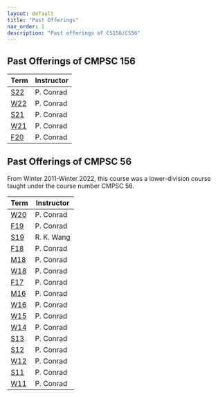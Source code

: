 ```yaml
---
layout: default
title: "Past Offerings"
nav_order: 1
description: "Past offerings of CS156/CS56"
---
```


## Past Offerings of CMPSC 156

| Term | Instructor |
|------|------------|
| [S22](https://ucsb-cs156.github.io/s22/) | P. Conrad |
| [W22](https://ucsb-cs156.github.io/w22/) | P. Conrad |
| [S21](https://ucsb-cs156.github.io/s21/) | P. Conrad |
| [W21](https://ucsb-cs156.github.io/w21/) | P. Conrad |
| [F20](https://ucsb-cs156.github.io/f20/) | P. Conrad |

## Past Offerings of CMPSC 56

From Winter 2011-Winter 2022, this course was a lower-division course taught under the
course number CMPSC 56.

| Term | Instructor |
|------|------------|
| [W20](https://ucsb-cs56.github.io/w20/) | P. Conrad |
| [F19](https://ucsb-cs56.github.io/f19/) | P. Conrad |
| [S19](https://ucsb-cs56.github.io/s19/) | R. K. Wang |
| [F18](https://ucsb-cs56.github.io/f18/) | P. Conrad |
| [M18](https://ucsb-cs56-m18.github.io/)  | P. Conrad |
| [W18](https://ucsb-cs56-w18.github.io/) | P. Conrad |
| [F17](https://ucsb-cs56-f17.github.io/) | P. Conrad |
| [M16](https://ucsb-cs56-m16.github.io/) | P. Conrad |
| [W16](https://foo.cs.ucsb.edu/56wiki/index.php/Main_Page) | P. Conrad |
| [W15](https://foo.cs.ucsb.edu/56wiki/index.php/Main_Page) | P. Conrad |
| [W14](https://foo.cs.ucsb.edu/56wiki/index.php/Template:W14Hdr) | P. Conrad |
| [S13](http://www.cs.ucsb.edu/~pconrad/cs56/) | P. Conrad |
| [S12](http://www.cs.ucsb.edu/~pconrad/cs56/) | P. Conrad |
| [W12](http://www.cs.ucsb.edu/~pconrad/cs56/) | P. Conrad |
| [S11](http://www.cs.ucsb.edu/~pconrad/cs56/) | P. Conrad |
| [W11](http://www.cs.ucsb.edu/~pconrad/cs56/) | P. Conrad |
